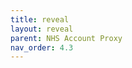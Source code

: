 ```yaml
---
title: reveal
layout: reveal
parent: NHS Account Proxy
nav_order: 4.3
---
```




<script>
    window.nhsce.UseReveal("reveal");
</script>

